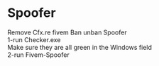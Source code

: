 # Spoofer
Remove Cfx.re fivem Ban unban Spoofer
<br />
1-run Checker.exe 
<br />
Make sure they are all green in the Windows field
<br />
2-run Fivem-Spoofer
